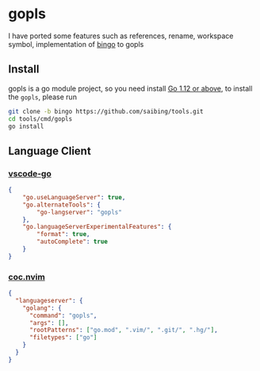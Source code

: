 # gopls

I have ported some features such as references, rename, workspace symbol, implementation of [bingo](https://github.com/saibing/bingo)  to gopls

## Install

gopls is a go module project, so you need install [Go 1.12 or above](https://golang.google.cn/dl/),
to  install the `gopls`, please run

```bash
git clone -b bingo https://github.com/saibing/tools.git
cd tools/cmd/gopls
go install
```
## Language Client

### [vscode-go](https://github.com/Microsoft/vscode-go)

```json
{
    "go.useLanguageServer": true,
    "go.alternateTools": {
        "go-langserver": "gopls"
    },
    "go.languageServerExperimentalFeatures": {
        "format": true,
        "autoComplete": true
    }
}
```

### [coc.nvim](https://github.com/neoclide/coc.nvim)

```json
{
  "languageserver": {
    "golang": {
      "command": "gopls",
      "args": [],
      "rootPatterns": ["go.mod", ".vim/", ".git/", ".hg/"],
      "filetypes": ["go"]
    }
  }
}
```